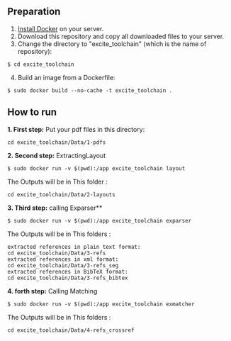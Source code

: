 ## Preparation
1. [Install Docker](https://docs.docker.com/install/linux/docker-ce/ubuntu/#install-docker-ce-1) on your server.
2. Download this repository and copy all downloaded files to your server.
3. Change the directory to "excite_toolchain" (which is the name of repository):
```
$ cd excite_toolchain
```
4. Build an image from a Dockerfile: 
```
$ sudo docker build --no-cache -t excite_toolchain . 
```

## How to run
**1. First step:** Put your pdf files in this directory:
```
cd excite_toolchain/Data/1-pdfs
```
**2. Second step:** ExtractingLayout 
```
$ sudo docker run -v $(pwd):/app excite_toolchain layout
```
The Outputs will be in This folder :
```
cd excite_toolchain/Data/2-layouts
```
**3. Third step:** calling Exparser**
```
$ sudo docker run -v $(pwd):/app excite_toolchain exparser
```
The Outputs will be in This folders :
```
extracted references in plain text format:
cd excite_toolchain/Data/3-refs
extracted references in xml format:
cd excite_toolchain/Data/3-refs_seg
extracted references in BibTeX format: 
cd excite_toolchain/Data/3-refs_bibtex 
```
**4. forth step:** Calling Matching
```
$ sudo docker run -v $(pwd):/app excite_toolchain exmatcher
```
The Outputs will be in This folders :
```
cd excite_toolchain/Data/4-refs_crossref
```